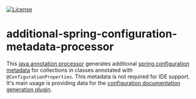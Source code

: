 
[![License](https://img.shields.io/github/license/eitco/spring-config-generator.svg?style=for-the-badge)](https://opensource.org/license/mit)

[//]: # ([![Build status]&#40;https://img.shields.io/github/actions/workflow/status/eitco/spring-config-generator/deploy.yaml?branch=main&style=for-the-badge&logo=github&#41;]&#40;https://github.com/eitco/spring-config-generator/actions/workflows/deploy.yaml&#41;)
[//]: # ([![Maven Central Version]&#40;https://img.shields.io/maven-central/v/de.eitco.cicd/spring-config-generator?style=for-the-badge&logo=apachemaven&#41;]&#40;https://central.sonatype.com/artifact/de.eitco.cicd/spring-config-generator&#41;)

# additional-spring-configuration-metadata-processor

This [java annotation processor](https://docs.oracle.com/javase/8/docs/api/javax/annotation/processing/Processor.html) generates additional [spring configuration metadata](https://docs.spring.io/spring-boot/specification/configuration-metadata/annotation-processor.html#appendix.configuration-metadata.annotation-processor.adding-additional-metadata)
for collections in classes annotated with `@ConfigurationProperties`. This metadata is not required for IDE support. 
It's main usage is providing data for the [configuration documentation generation plugin](https://github.com/eitco/spring-config-collector-maven-plugin).